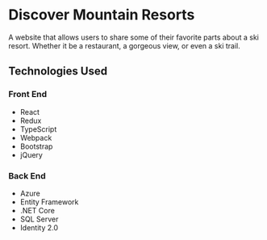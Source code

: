 # Discover Mountain Resorts

A website that allows users to share some of their favorite parts about a ski resort.  Whether it be a restaurant, a gorgeous view, or even a ski trail.  

## Technologies Used

### Front End
- React
- Redux
- TypeScript
- Webpack
- Bootstrap
- jQuery

### Back End
- Azure
- Entity Framework
- .NET Core
- SQL Server
- Identity 2.0

